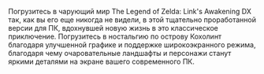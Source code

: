 Погрузитесь в чарующий мир The Legend of Zelda: Link's Awakening DX так, как вы его еще никогда не видели, в этой тщательно проработанной версии для ПК, вдохнувшей новую жизнь в это классическое приключение. Погрузитесь в ностальгию по острову Кохолинт благодаря улучшенной графике и поддержке широкоэкранного режима, благодаря чему очаровательные ландшафты и персонажи станут яркими деталями на экране вашего современного ПК.